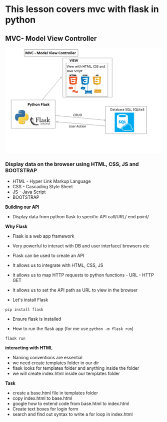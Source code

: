 # This lesson covers mvc with flask in python

## MVC- Model View Controller
![](MVC.png)
### Display data on the browser using HTML, CSS, JS and BOOTSTRAP
- HTML - Hyper Link Markup Language
- CSS - Cascading Style Sheet
- JS - Java Script
- BOOTSTRAP

**Building our API**
- Display data from python flask to specific API call/URL/ end point/

**Why Flask**
- Flask is a web app framework
- Very powerful to interact with DB and user interface/ browsers etc
- Flask can be used to create an API
- It allows us to integrate with HTML, CSS, JS
- It allows us to map HTTP requests to python
functions - URL - HTTP GET
- It allows us to set the API path as URL to view in the browser

- Let's install Flask
```
pip install flask
```
- Ensure flask is installed

- How to run the flask app (for me use `python -m flask run`)
```
flask run
```
**interacting with HTML**
- Naming conventions are essential
- we need create templates folder in our dir
- flask looks for templates folder and anything inside the folder
- we will create index.html inside our templates folder

**Task**
- create a base.html file in templates folder
- copy index.html to base.html
- google how to extend code from base.html to index.html
- Create text boxes for login form
- search and find out syntax to write a for loop in index.html

